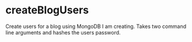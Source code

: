 # createBlogUsers
Create users for a blog using MongoDB I am creating.
Takes two command line arguments and hashes the users password.
